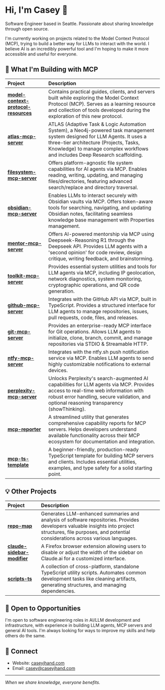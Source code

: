 # Hi, I'm Casey 👋

Software Engineer based in Seattle. Passionate about sharing knowledge through open source.

I'm currently working on projects related to the Model Context Protocol (MCP), trying to build a better way for LLMs to interact with the world. I believe AI is an incredibly powerful tool and I'm hoping to make it more accessible and useful for everyone.

## 🚀 What I'm Building with MCP

| Project                                                                                               | Description                                                                                                                                                                                                                                         |
| :---------------------------------------------------------------------------------------------------- | :-------------------------------------------------------------------------------------------------------------------------------------------------------------------------------------------------------------------------------------------------- |
| [**model-context-protocol-resources**](https://github.com/cyanheads/model-context-protocol-resources) | Contains practical guides, clients, and servers built while exploring the Model Context Protocol (MCP). Serves as a learning resource and collection of tools developed during the exploration of this new protocol.                                |
| [**atlas-mcp-server**](https://github.com/cyanheads/atlas-mcp-server)                                 | ATLAS (Adaptive Task & Logic Automation System), a Neo4j-powered task management system designed for LLM Agents. It uses a three-tier architecture (Projects, Tasks, Knowledge) to manage complex workflows and includes Deep Research scaffolding. |
| [**filesystem-mcp-server**](https://github.com/cyanheads/filesystem-mcp-server)                       | Offers platform-agnostic file system capabilities for AI agents via MCP. Enables reading, writing, updating, and managing files/directories, featuring advanced search/replace and directory traversal.                                             |
| [**obsidian-mcp-server**](https://github.com/cyanheads/obsidian-mcp-server)                           | Enables LLMs to interact securely with Obsidian vaults via MCP. Offers token-aware tools for searching, navigating, and updating Obsidian notes, facilitating seamless knowledge base management with Properties management.                        |
| [**mentor-mcp-server**](https://github.com/cyanheads/mentor-mcp-server)                               | Offers AI-powered mentorship via MCP using Deepseek-Reasoning R1 through the Deepseek API. Provides LLM agents with a 'second opinion' for code review, design critique, writing feedback, and brainstorming.                                       |
| [**toolkit-mcp-server**](https://github.com/cyanheads/toolkit-mcp-server)                             | Provides essential system utilities and tools for LLM agents via MCP, including IP geolocation, network diagnostics, system monitoring, cryptographic operations, and QR code generation.                                                           |
| [**github-mcp-server**](https://github.com/cyanheads/github-mcp-server)                               | Integrates with the GitHub API via MCP, built in TypeScript. Provides a structured interface for LLM agents to manage repositories, issues, pull requests, code, files, and releases.                                                               |
| [**git-mcp-server**](https://github.com/cyanheads/git-mcp-server)                                     | Provides an enterprise-ready MCP interface for Git operations. Allows LLM agents to initialize, clone, branch, commit, and manage repositories via STDIO & Streamable HTTP.                                                                         |
| [**ntfy-mcp-server**](https://github.com/cyanheads/ntfy-mcp-server)                                   | Integrates with the ntfy.sh push notification service via MCP. Enables LLM agents to send highly customizable notifications to external devices.                                                                                                    |
| [**perplexity-mcp-server**](https://github.com/cyanheads/perplexity-mcp-server)                       | Unlocks Perplexity's search-augmented AI capabilities for LLM agents via MCP. Provides access to real-time web information with robust error handling, secure validation, and optional reasoning transparency (showThinking).                       |
| [**mcp-reporter**](https://github.com/cyanheads/mcp-reporter)                                         | A streamlined utility that generates comprehensive capability reports for MCP servers. Helps developers understand available functionality across their MCP ecosystem for documentation and integration.                                            |
| [**mcp-ts-template**](https://github.com/cyanheads/mcp-ts-template)                                   | A beginner-friendly, production-ready TypeScript template for building MCP servers and clients. Includes essential utilities, examples, and type safety for a solid starting point.                                                                 |

## 💡 Other Projects

| Project                                                                             | Description                                                                                                                                                                                                  |
| :---------------------------------------------------------------------------------- | :----------------------------------------------------------------------------------------------------------------------------------------------------------------------------------------------------------- |
| [**repo-map**](https://github.com/cyanheads/repo-map)                               | Generates LLM-enhanced summaries and analysis of software repositories. Provides developers valuable insights into project structures, file purposes, and potential considerations across various languages. |
| [**claude-sidebar-modifier**](https://github.com/cyanheads/claude-sidebar-modifier) | A Firefox browser extension allowing users to disable or adjust the width of the sidebar on Claude.ai for a customized interface.                                                                            |
| [**scripts-ts**](https://github.com/cyanheads/scripts-ts)                           | A collection of cross-platform, standalone TypeScript utility scripts. Automates common development tasks like cleaning artifacts, generating structures, and managing dependencies.                         |

## 💼 Open to Opportunities

I'm open to software engineering roles in AI/LLM development and infrastructure, with experience in building LLM agents, MCP servers and general AI tools. I'm always looking for ways to improve my skills and help others do the same.

## 🔗 Connect

- Website: [caseyjhand.com](https://caseyjhand.com)
- Email: [casey@caseyjhand.com](mailto:casey@caseyjhand.com)

---

_When we share knowledge, everyone benefits._
